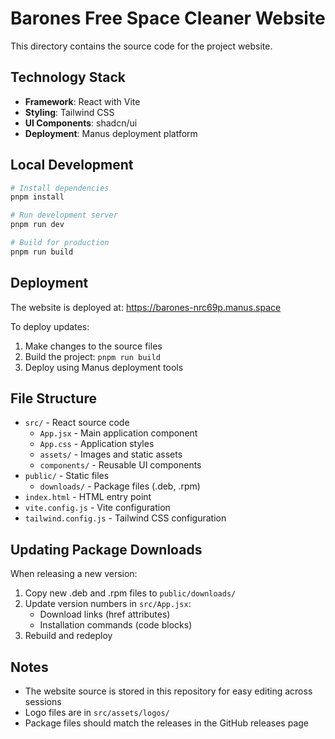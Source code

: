 # Barones Free Space Cleaner Website

This directory contains the source code for the project website.

## Technology Stack

- **Framework**: React with Vite
- **Styling**: Tailwind CSS
- **UI Components**: shadcn/ui
- **Deployment**: Manus deployment platform

## Local Development

```bash
# Install dependencies
pnpm install

# Run development server
pnpm run dev

# Build for production
pnpm run build
```

## Deployment

The website is deployed at: https://barones-nrc69p.manus.space

To deploy updates:
1. Make changes to the source files
2. Build the project: `pnpm run build`
3. Deploy using Manus deployment tools

## File Structure

- `src/` - React source code
  - `App.jsx` - Main application component
  - `App.css` - Application styles
  - `assets/` - Images and static assets
  - `components/` - Reusable UI components
- `public/` - Static files
  - `downloads/` - Package files (.deb, .rpm)
- `index.html` - HTML entry point
- `vite.config.js` - Vite configuration
- `tailwind.config.js` - Tailwind CSS configuration

## Updating Package Downloads

When releasing a new version:

1. Copy new .deb and .rpm files to `public/downloads/`
2. Update version numbers in `src/App.jsx`:
   - Download links (href attributes)
   - Installation commands (code blocks)
3. Rebuild and redeploy

## Notes

- The website source is stored in this repository for easy editing across sessions
- Logo files are in `src/assets/logos/`
- Package files should match the releases in the GitHub releases page

